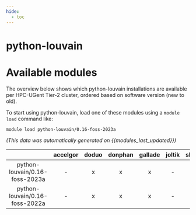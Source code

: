 ```yaml
---
hide:
  - toc
---
```


python-louvain
==============

# Available modules


The overview below shows which python-louvain installations are available per HPC-UGent Tier-2 cluster, ordered based on software version (new to old).

To start using python-louvain, load one of these modules using a `module load` command like:

```shell
module load python-louvain/0.16-foss-2023a
```

*(This data was automatically generated on {{modules_last_updated}})*  

| |accelgor|doduo|donphan|gallade|joltik|shinx|skitty|
| :---: | :---: | :---: | :---: | :---: | :---: | :---: | :---: |
|python-louvain/0.16-foss-2023a|-|x|x|x|-|x|x|
|python-louvain/0.16-foss-2022a|-|x|x|x|-|-|-|
